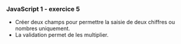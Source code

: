 ### JavaScript 1 - exercice 5
* Créer deux champs pour permettre la saisie de deux chiffres ou nombres uniquement.
* La validation permet de les multiplier.
